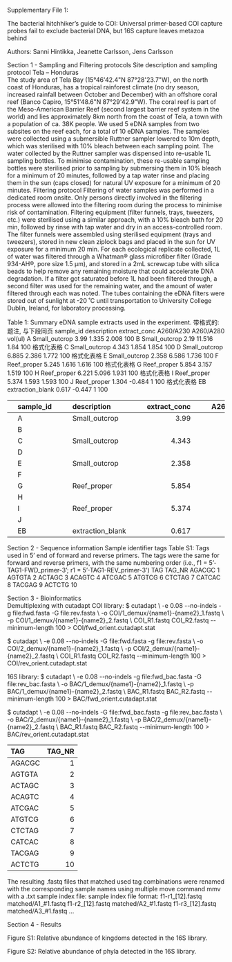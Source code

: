 Supplementary File 1:  
 
The bacterial hitchhiker’s guide to COI: Universal primer-based COI capture probes 
fail to exclude bacterial DNA, but 16S capture leaves metazoa behind 
 
Authors: Sanni Hintikka, Jeanette Carlsson, Jens Carlsson 
 
Section 1 - Sampling and Filtering protocols 
Site description and sampling protocol 
Tela – Honduras  
The  study area  of  Tela  Bay  (15°46'42.4"N 87°28'23.7"W),  on  the  north  coast  of 
Honduras, has a tropical rainforest climate (no dry season, increased rainfall between 
October and December) with an offshore coral reef (Banco Capiro, 15°51'48.6"N 
87°29'42.9"W). The coral reef is part of the Meso-American Barrier Reef (second 
largest barrier reef system in the world) and lies approximately 8km north from the 
coast of Tela, a town with a population of ca. 38K people. We used 5 eDNA samples 
from two subsites on the reef each, for a total of 10 eDNA samples. The samples were 
collected using a submersible Ruttner sampler lowered to 10m depth, which was 
sterilised with 10% bleach between each sampling point. The water collected by the 
Ruttner  sampler  was  dispensed  into  re-usable  1L  sampling  bottles.  To  minimise 
contamination, these re-usable sampling bottles were sterilised prior to sampling by 
submersing them in 10% bleach for a minimum of 20 minutes, followed by a tap water 
rinse and placing them in the sun (caps closed) for natural UV exposure for a minimum 
of 20 minutes. 
Filtering protocol 
Filtering of water samples was performed in a dedicated room onsite. Only persons 
directly involved in the filtering process were allowed into the filtering room during the 
process to minimise risk of contamination. Filtering equipment (filter funnels, trays, 
tweezers, etc.) were sterilised using a similar approach, with a 10% bleach bath for 20 
min, followed by rinse with tap water and dry in an access-controlled room. The filter 
funnels were assembled using sterilised equipment (trays and tweezers), stored in 
new clean ziplock bags and placed in the sun for UV exposure for a minimum 20 min. 
For each ecological replicate collected, 1L of water was filtered through a Whatman® 
glass microfiber  filter (Grade 934-AH®, pore  size  1.5  µm),  and stored  in a 2mL 
screwcap tube with silica beads to help remove any remaining moisture that could 
accelerate DNA degradation. If a filter got  saturated before 1L had been filtered 
through, a second filter was used for the remaining water, and the amount of water 
filtered through each was noted. The tubes containing the eDNA filters were stored 
out of sunlight at -20 ˚C until transportation to University College Dublin, Ireland, for 
laboratory processing.  
   

 
Table 1: Summary eDNA sample extracts used in the experiment.   带格式的: 题注, 与下段同页
sample_id  description  extract_conc  A260/A230  A260/A280  vol(ul) 
A  Small_outcrop  3.99  1.335  2.008  100 
B  Small_outcrop  2.19  11.516  1.84  100  格式化表格
C  Small_outcrop  4.343  1.854  1.854  100 
D  Small_outcrop  6.885  2.386  1.772  100  格式化表格
E  Small_outcrop  2.358  6.586  1.736  100 
F  Reef_proper  5.245  1.616  1.616  100  格式化表格
G  Reef_proper  5.854  3.157  1.519  100 
H  Reef_proper  6.221  5.096  1.931  100  格式化表格
I  Reef_proper  5.374  1.593  1.593  100 
J  Reef_proper  1.304  -0.484  1  100  格式化表格
EB  extraction_blank  0.617  -0.447  1  100 
   

|    | sample_id   |    |    | description      |    |    |   extract_conc |    |    |   A260/A230 |    |    |   A260/A280 |    |    |   vol(ul) |    |
|:---|:------------|:---|:---|:-----------------|:---|:---|---------------:|:---|:---|------------:|:---|:---|------------:|:---|:---|----------:|:---|
|    | A           |    |    | Small_outcrop    |    |    |          3.99  |    |    |       1.335 |    |    |       2.008 |    |    |       100 |    |
|    | B           |    |    |                  |    |    |                |    |    |             |    |    |             |    |    |           |    |
|    | C           |    |    | Small_outcrop    |    |    |          4.343 |    |    |       1.854 |    |    |       1.854 |    |    |       100 |    |
|    | D           |    |    |                  |    |    |                |    |    |             |    |    |             |    |    |           |    |
|    | E           |    |    | Small_outcrop    |    |    |          2.358 |    |    |       6.586 |    |    |       1.736 |    |    |       100 |    |
|    | F           |    |    |                  |    |    |                |    |    |             |    |    |             |    |    |           |    |
|    | G           |    |    | Reef_proper      |    |    |          5.854 |    |    |       3.157 |    |    |       1.519 |    |    |       100 |    |
|    | H           |    |    |                  |    |    |                |    |    |             |    |    |             |    |    |           |    |
|    | I           |    |    | Reef_proper      |    |    |          5.374 |    |    |       1.593 |    |    |       1.593 |    |    |       100 |    |
|    | J           |    |    |                  |    |    |                |    |    |             |    |    |             |    |    |           |    |
|    | EB          |    |    | extraction_blank |    |    |          0.617 |    |    |      -0.447 |    |    |       1     |    |    |       100 |    |

Section 2 - Sequence information 
Sample identifier tags 
Table S1: Tags used in 5’ end of forward and reverse primers. The tags were the 
same for forward and reverse primers, with the same numbering order (i.e., f1 = 5’-
TAG1-FWD_primer-3’; r1 = 5’-TAG1-REV_primer-3’) 
TAG  TAG_NR 
AGACGC  1 
AGTGTA  2 
ACTAGC  3 
ACAGTC  4 
ATCGAC  5 
ATGTCG  6 
CTCTAG  7 
CATCAC  8 
TACGAG  9 
ACTCTG  10 
 
 
Section 3 - Bioinformatics  
Demultiplexing with cutadapt 
COI library: 
$ cutadapt \ 
-e 0.08 --no-indels -g file:fwd.fasta -G file:rev.fasta \ 
-o COI/1_demux/{name1}-{name2}_1.fastq \ 
-p COI/1_demux/{name1}-{name2}_2.fastq \ 
COI_R1.fastq COI_R2.fastq --minimum-length 100 > COI/fwd_orient.cutadapt.stat 
 
$ cutadapt \ 
-e 0.08 --no-indels -G file:fwd.fasta -g file:rev.fasta \ 
-o COI/2_demux/{name1}-{name2}_1.fastq \ 
-p COI/2_demux/{name1}-{name2}_2.fastq \ 
COI_R1.fastq COI_R2.fastq --minimum-length 100 > COI/rev_orient.cutadapt.stat 
 
16S library: 
$ cutadapt \ 
-e 0.08 --no-indels -g file:fwd_bac.fasta -G file:rev_bac.fasta \ 
-o BAC/1_demux/{name1}-{name2}_1.fastq \ 
-p BAC/1_demux/{name1}-{name2}_2.fastq \ 
BAC_R1.fastq BAC_R2.fastq --minimum-length 100 > BAC/fwd_orient.cutadapt.stat 
 
$ cutadapt \ 
-e 0.08 --no-indels -G file:fwd_bac.fasta -g file:rev_bac.fasta \ 
-o BAC/2_demux/{name1}-{name2}_1.fastq \ 
-p BAC/2_demux/{name1}-{name2}_2.fastq \ 
BAC_R1.fastq BAC_R2.fastq --minimum-length 100 > BAC/rev_orient.cutadapt.stat 
 

| TAG    |   TAG_NR |
|:-------|---------:|
| AGACGC |        1 |
| AGTGTA |        2 |
| ACTAGC |        3 |
| ACAGTC |        4 |
| ATCGAC |        5 |
| ATGTCG |        6 |
| CTCTAG |        7 |
| CATCAC |        8 |
| TACGAG |        9 |
| ACTCTG |       10 |

The resulting .fastq files that matched used tag combinations were renamed with the 
corresponding sample names using multiple move command mmv with a .txt sample 
index file: 
sample index file format: 
f1-r1_[12].fastq matched/A1_#1.fastq 
f1-r2_[12].fastq matched/A2_#1.fastq 
f1-r3_[12].fastq matched/A3_#1.fastq 
… 
 
 
Section 4 - Results 
 
 
Figure S1: Relative abundance of kingdoms detected in the 16S library.  

 
Figure S2: Relative abundance of phyla detected in the 16S library. 